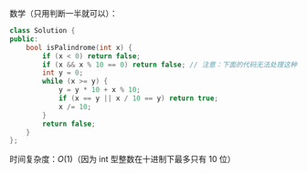 数学（只用判断一半就可以）：

```cpp
class Solution {
public:
    bool isPalindrome(int x) {
        if (x < 0) return false;
        if (x && x % 10 == 0) return false; // 注意：下面的代码无法处理这种情况
        int y = 0;
        while (x >= y) {
            y = y * 10 + x % 10;
            if (x == y || x / 10 == y) return true;
            x /= 10;
        }
        return false;
    }
};

```

时间复杂度：$O(1)$（因为 int 型整数在十进制下最多只有 10 位）